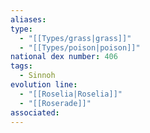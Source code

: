 ```yaml
---
aliases: 
type:
  - "[[Types/grass|grass]]"
  - "[[Types/poison|poison]]"
national dex number: 406
tags:
  - Sinnoh
evolution line:
  - "[[Roselia|Roselia]]"
  - "[[Roserade]]"
associated: 
---
```

